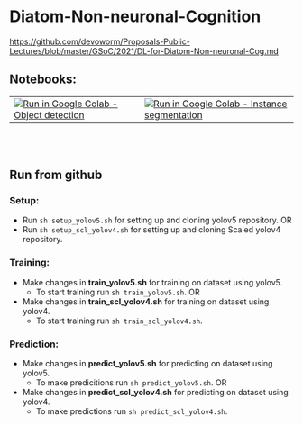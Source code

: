 # Diatom-Non-neuronal-Cognition
https://github.com/devoworm/Proposals-Public-Lectures/blob/master/GSoC/2021/DL-for-Diatom-Non-neuronal-Cog.md

## Notebooks:
<table>
<td>
<a target="_blank"  href="https://colab.research.google.com/github/rtharungowda/nnc/blob/main/diatom_object_detection.ipynb">
    <img src="https://www.tensorflow.org/images/colab_logo_32px.png" />Run in Google Colab - Object detection
</a>
</td>
<td>
<a target="_blank"  href="https://colab.research.google.com/github/rtharungowda/nnc/blob/main/diatom_instance_segmentation.ipynb">
    <img src="https://www.tensorflow.org/images/colab_logo_32px.png" />Run in Google Colab - Instance segmentation
</a>
</td>
</table>
<br>
<br>

## Run from github
### Setup:
+ Run ``` sh setup_yolov5.sh ``` for setting up and cloning yolov5 repository. OR
+ Run ``` sh setup_scl_yolov4.sh ``` for setting up and cloning Scaled yolov4 repository.

### Training:
+ Make changes in **train_yolov5.sh** for training on dataset using yolov5.
  + To start training run ``` sh train_yolov5.sh ```. OR
+ Make changes in **train_scl_yolov4.sh** for training on dataset using yolov4.
  + To start training run ``` sh train_scl_yolov4.sh ```.
 
### Prediction:
+ Make changes in **predict_yolov5.sh** for predicting on dataset using yolov5. 
  + To make predicitions run ``` sh predict_yolov5.sh ```. OR
+ Make changes in **predict_scl_yolov4.sh** for predicting on dataset using yolov4.
  + To make predictions run ``` sh predict_scl_yolov4.sh ```.
